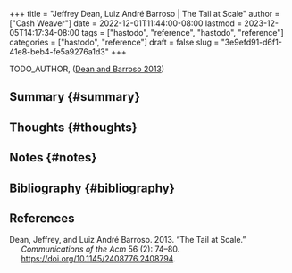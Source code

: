 +++
title = "Jeffrey Dean, Luiz André Barroso | The Tail at Scale"
author = ["Cash Weaver"]
date = 2022-12-01T11:44:00-08:00
lastmod = 2023-12-05T14:17:34-08:00
tags = ["hastodo", "reference", "hastodo", "reference"]
categories = ["hastodo", "reference"]
draft = false
slug = "3e9efd91-d6f1-41e8-beb4-fe5a9276a1d3"
+++

TODO_AUTHOR, (<a href="#citeproc_bib_item_1">Dean and Barroso 2013</a>)


## Summary {#summary}


## Thoughts {#thoughts}


## Notes {#notes}


## Bibliography {#bibliography}

## References

<style>.csl-entry{text-indent: -1.5em; margin-left: 1.5em;}</style><div class="csl-bib-body">
  <div class="csl-entry"><a id="citeproc_bib_item_1"></a>Dean, Jeffrey, and Luiz André Barroso. 2013. “The Tail at Scale.” <i>Communications of the Acm</i> 56 (2): 74–80. <a href="https://doi.org/10.1145/2408776.2408794">https://doi.org/10.1145/2408776.2408794</a>.</div>
</div>

